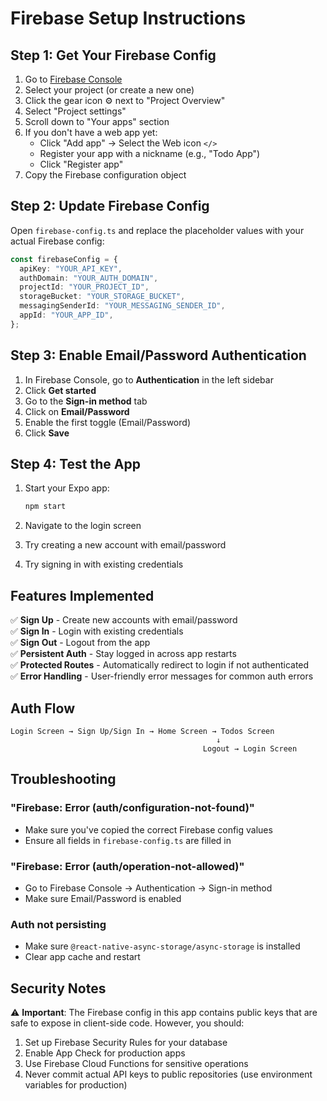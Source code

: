 # Firebase Setup Instructions

## Step 1: Get Your Firebase Config

1. Go to [Firebase Console](https://console.firebase.google.com/)
2. Select your project (or create a new one)
3. Click the gear icon ⚙️ next to "Project Overview"
4. Select "Project settings"
5. Scroll down to "Your apps" section
6. If you don't have a web app yet:
   - Click "Add app" → Select the Web icon `</>`
   - Register your app with a nickname (e.g., "Todo App")
   - Click "Register app"
7. Copy the Firebase configuration object

## Step 2: Update Firebase Config

Open `firebase-config.ts` and replace the placeholder values with your actual Firebase config:

```typescript
const firebaseConfig = {
  apiKey: "YOUR_API_KEY",
  authDomain: "YOUR_AUTH_DOMAIN",
  projectId: "YOUR_PROJECT_ID",
  storageBucket: "YOUR_STORAGE_BUCKET",
  messagingSenderId: "YOUR_MESSAGING_SENDER_ID",
  appId: "YOUR_APP_ID",
};
```

## Step 3: Enable Email/Password Authentication

1. In Firebase Console, go to **Authentication** in the left sidebar
2. Click **Get started**
3. Go to the **Sign-in method** tab
4. Click on **Email/Password**
5. Enable the first toggle (Email/Password)
6. Click **Save**

## Step 4: Test the App

1. Start your Expo app:
   ```bash
   npm start
   ```

2. Navigate to the login screen
3. Try creating a new account with email/password
4. Try signing in with existing credentials

## Features Implemented

✅ **Sign Up** - Create new accounts with email/password  
✅ **Sign In** - Login with existing credentials  
✅ **Sign Out** - Logout from the app  
✅ **Persistent Auth** - Stay logged in across app restarts  
✅ **Protected Routes** - Automatically redirect to login if not authenticated  
✅ **Error Handling** - User-friendly error messages for common auth errors  

## Auth Flow

```
Login Screen → Sign Up/Sign In → Home Screen → Todos Screen
                                              ↓
                                           Logout → Login Screen
```

## Troubleshooting

### "Firebase: Error (auth/configuration-not-found)"
- Make sure you've copied the correct Firebase config values
- Ensure all fields in `firebase-config.ts` are filled in

### "Firebase: Error (auth/operation-not-allowed)"
- Go to Firebase Console → Authentication → Sign-in method
- Make sure Email/Password is enabled

### Auth not persisting
- Make sure `@react-native-async-storage/async-storage` is installed
- Clear app cache and restart

## Security Notes

⚠️ **Important**: The Firebase config in this app contains public keys that are safe to expose in client-side code. However, you should:

1. Set up Firebase Security Rules for your database
2. Enable App Check for production apps
3. Use Firebase Cloud Functions for sensitive operations
4. Never commit actual API keys to public repositories (use environment variables for production)


